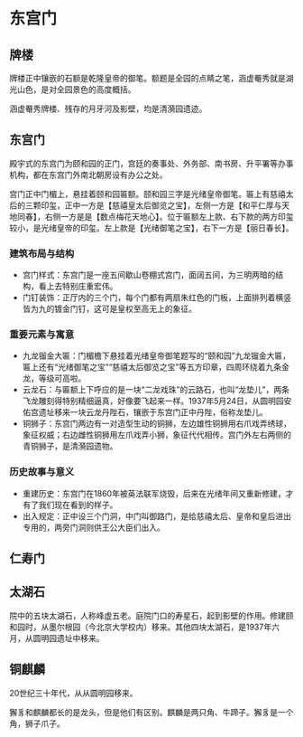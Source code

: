 # 东宫门

## 牌楼

牌楼正中镶嵌的石额是乾隆皇帝的御笔。额题是全园的点睛之笔，涵虚罨秀就是湖光山色，是对全园景色的高度概括。

涵虚罨秀牌楼、残存的月牙河及影壁，均是清漪园遗迹。

## 东宫门

殿宇式的东宫门为颐和园的正门，宫廷的奏事处、外务部、南书房、升平署等办事机构，都在东宫门外南北朝房设有办公之处。

宫门正中门楣上，悬挂着颐和园匾额。颐和园三字是光绪皇帝御笔。匾上有慈禧太后的三颗印玺，正中一方是【慈禧皇太后御览之宝】，左侧一方是【和平仁厚与天地同春】，右侧一方是是【数点梅花天地心】。位于匾额左上款、右下款的两方印玺较小，是光绪皇帝的印玺。左上款是【光绪御笔之宝】，右下一方是【丽日春长】。
 
### 建筑布局与结构
 
- 宫门样式：东宫门是一座五间歇山卷棚式宫门，面阔五间，为三明两暗的结构，看上去特别庄重宏伟。
- 门钉装饰：正厅内的三个门，每个门都有两扇朱红色的门板，上面排列着横竖皆为九的镀金门钉，这可是皇权至高无上的象征。
 
### 重要元素与寓意
 
- 九龙镏金大匾：门楣檐下悬挂着光绪皇帝御笔题写的“颐和园”九龙镏金大匾，匾上还有“光绪御笔之宝”“慈禧太后御览之宝”等五方印章，四周环绕着九条金龙，等级可高啦。 
- 云龙石：与匾额上下呼应的是一块“二龙戏珠”的云路石，也叫“龙垫儿”，两条飞龙雕刻得特别精细逼真，好像要飞起来一样。1937年5月24日，从圆明园安佑宫遗址移来一块云龙丹陛石，镶嵌于东宫门正中丹陛，俗称龙垫儿。
- 铜狮子：东宫门两边有一对造型生动的铜狮，左边雄性铜狮用右爪戏弄绣球，象征权威；右边雌性铜狮用左爪戏弄小狮，象征代代相传。宫门外左右两侧的青铜狮子，是清漪园遗物。
 
### 历史故事与意义
 
- 重建历史：东宫门在1860年被英法联军烧毁，后来在光绪年间又重新修建，才有了我们现在看到的样子。
- 出入规定：正中设三个门洞，中门叫御路门，是给慈禧太后、皇帝和皇后进出专用的，两旁门洞则供王公大臣们出入。

## 仁寿门

## 太湖石

院中的五块太湖石，人称峰虚五老。庭院门口的寿星石，起到影壁的作用。修建颐和园时，从墨尔根园（今北京大学校内）移来。其他四块太湖石，是1937年六月，从圆明园遗址中移来。

## 铜麒麟

20世纪三十年代，从从圆明园移来。

獬豸和麒麟都长的是龙头，但是他们有区别。麒麟是两只角、牛蹄子。獬豸是一个角，狮子爪子。

